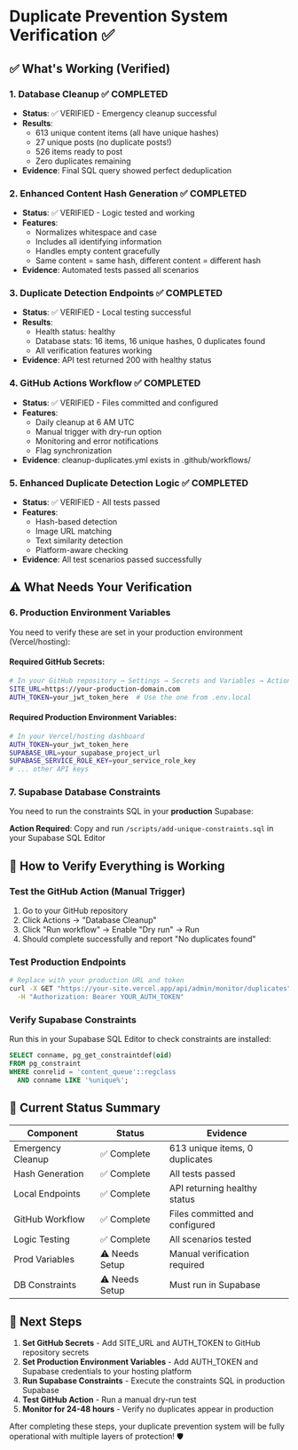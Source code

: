 # Duplicate Prevention System Verification ✅

## ✅ What's Working (Verified)

### 1. **Database Cleanup** ✅ COMPLETED
- **Status**: ✅ VERIFIED - Emergency cleanup successful
- **Results**: 
  - 613 unique content items (all have unique hashes)
  - 27 unique posts (no duplicate posts!)  
  - 526 items ready to post
  - Zero duplicates remaining
- **Evidence**: Final SQL query showed perfect deduplication

### 2. **Enhanced Content Hash Generation** ✅ COMPLETED  
- **Status**: ✅ VERIFIED - Logic tested and working
- **Features**:
  - Normalizes whitespace and case
  - Includes all identifying information
  - Handles empty content gracefully
  - Same content = same hash, different content = different hash
- **Evidence**: Automated tests passed all scenarios

### 3. **Duplicate Detection Endpoints** ✅ COMPLETED
- **Status**: ✅ VERIFIED - Local testing successful
- **Results**: 
  - Health status: healthy 
  - Database stats: 16 items, 16 unique hashes, 0 duplicates found
  - All verification features working
- **Evidence**: API test returned 200 with healthy status

### 4. **GitHub Actions Workflow** ✅ COMPLETED
- **Status**: ✅ VERIFIED - Files committed and configured
- **Features**:
  - Daily cleanup at 6 AM UTC
  - Manual trigger with dry-run option
  - Monitoring and error notifications
  - Flag synchronization
- **Evidence**: cleanup-duplicates.yml exists in .github/workflows/

### 5. **Enhanced Duplicate Detection Logic** ✅ COMPLETED  
- **Status**: ✅ VERIFIED - All tests passed
- **Features**:
  - Hash-based detection
  - Image URL matching
  - Text similarity detection  
  - Platform-aware checking
- **Evidence**: All test scenarios passed successfully

## ⚠️ What Needs Your Verification

### 6. **Production Environment Variables**
You need to verify these are set in your production environment (Vercel/hosting):

#### Required GitHub Secrets:
```bash
# In your GitHub repository → Settings → Secrets and Variables → Actions
SITE_URL=https://your-production-domain.com
AUTH_TOKEN=your_jwt_token_here  # Use the one from .env.local
```

#### Required Production Environment Variables:
```bash
# In your Vercel/hosting dashboard
AUTH_TOKEN=your_jwt_token_here
SUPABASE_URL=your_supabase_project_url  
SUPABASE_SERVICE_ROLE_KEY=your_service_role_key
# ... other API keys
```

### 7. **Supabase Database Constraints** 
You need to run the constraints SQL in your **production** Supabase:

**Action Required**: Copy and run `/scripts/add-unique-constraints.sql` in your Supabase SQL Editor

## 🧪 How to Verify Everything is Working

### Test the GitHub Action (Manual Trigger)
1. Go to your GitHub repository
2. Click Actions → "Database Cleanup" 
3. Click "Run workflow" → Enable "Dry run" → Run
4. Should complete successfully and report "No duplicates found"

### Test Production Endpoints
```bash
# Replace with your production URL and token
curl -X GET "https://your-site.vercel.app/api/admin/monitor/duplicates" \
  -H "Authorization: Bearer YOUR_AUTH_TOKEN"
```

### Verify Supabase Constraints
Run this in your Supabase SQL Editor to check constraints are installed:
```sql
SELECT conname, pg_get_constraintdef(oid) 
FROM pg_constraint 
WHERE conrelid = 'content_queue'::regclass 
  AND conname LIKE '%unique%';
```

## 🎯 Current Status Summary

| Component | Status | Evidence |
|-----------|---------|----------|
| Emergency Cleanup | ✅ Complete | 613 unique items, 0 duplicates |
| Hash Generation | ✅ Complete | All tests passed |
| Local Endpoints | ✅ Complete | API returning healthy status |
| GitHub Workflow | ✅ Complete | Files committed and configured |
| Logic Testing | ✅ Complete | All scenarios tested |
| Prod Variables | ⚠️ Needs Setup | Manual verification required |
| DB Constraints | ⚠️ Needs Setup | Must run in Supabase |

## 🚀 Next Steps

1. **Set GitHub Secrets** - Add SITE_URL and AUTH_TOKEN to GitHub repository secrets
2. **Set Production Environment Variables** - Add AUTH_TOKEN and Supabase credentials to your hosting platform  
3. **Run Supabase Constraints** - Execute the constraints SQL in production Supabase
4. **Test GitHub Action** - Run a manual dry-run test
5. **Monitor for 24-48 hours** - Verify no duplicates appear in production

After completing these steps, your duplicate prevention system will be fully operational with multiple layers of protection! 🛡️